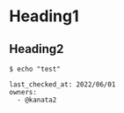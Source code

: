 # Heading1

## Heading2

```
$ echo "test"
```

````esa-freshness-patroller
last_checked_at: 2022/06/01
owners:
  - @kanata2
````
